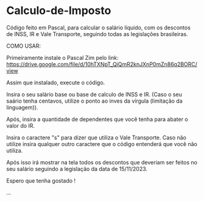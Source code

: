# Calculo-de-Imposto
Código feito em Pascal, para calcular o salário líquido, com os descontos de INSS, IR e Vale Transporte, seguindo todas as legislações brasileiras.

COMO USAR:

Primeiramente instale o Pascal Zim pelo link: https://drive.google.com/file/d/10hTXNpT_QiQmR2knJXnP0mZn86q2BORC/view

Assim que instalado, execute o código.

Insira o seu salário base ou base de calculo de INSS e IR. (Caso o seu saário tenha centavos, utilize o ponto ao inves da vírgula (limitação da linguagem)).

Após, insira a quantidade de dependentes que você tenha para abater o valor do IR.

Insira o caractere "s" para dizer que utiliza o Vale Transporte. Caso não utilize insira qualquer outro caractere que o código entenderá que você não utiliza.

Após isso irá mostrar na tela todos os descontos que deveriam ser feitos no seu salário seguindo a legislação da data de 15/11/2023.

Espero que tenha gostado !

...
